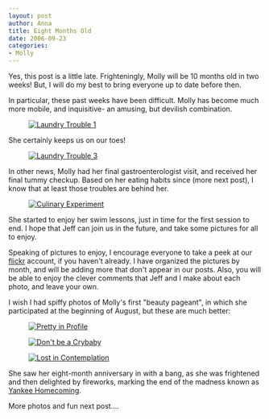 ```yaml
--- 
layout: post
author: Anna
title: Eight Months Old
date: 2006-09-23
categories: 
- Molly
---
```


Yes, this post is a little late. Frighteningly, Molly will be 10 months old in two weeks! But, I will do my best to bring everyone up to date before then.

In particular, these past weeks have been difficult. Molly has become much more mobile, and inquisitive- an amusing, but devilish combination.

<figure><a href="http://www.flickr.com/photo.gne?id=244278997"><img class="photo" src="http://static.flickr.com/93/244278997_2577373519.jpg" alt="Laundry Trouble 1" border="0"></a> </figure>

She certainly keeps us on our toes!

<figure><a href="http://www.flickr.com/photo.gne?id=244279467"><img class="photo" src="http://static.flickr.com/83/244279467_90399d2407.jpg" alt="Laundry Trouble 3" border="0"></a> </figure>

In other news, Molly had her final gastroenterologist visit, and received her final tummy checkup. Based on her eating habits since (more next post), I know that at least those troubles are behind her.

<figure><a href="http://www.flickr.com/photo.gne?id=244286712"><img class="photo" src="http://static.flickr.com/82/244286712_fd90291903.jpg" alt="Culinary Experiment" border="0"></a> </figure>

She started to enjoy her swim lessons, just in time for the first session to end. I hope that Jeff can join us in the future, and take some pictures for all to enjoy.

Speaking of pictures to enjoy, I encourage everyone to take a peek at our [flickr][1] account, if you haven't already. I have organized the pictures by month, and will be adding more that don't appear in our posts. Also, you will be able to enjoy the clever comments that Jeff and I make about each photo, and leave your own. 

I wish I had spiffy photos of Molly's first "beauty pageant", in which she participated at the beginning of August, but these are much better:

<figure><a href="http://www.flickr.com/photo.gne?id=244288083"><img class="photo" src="http://static.flickr.com/81/244288083_b33ad6fec9.jpg" alt="Pretty in Profile" border="0"></a> </figure>

<figure><a href="http://www.flickr.com/photo.gne?id=244288728"><img class="photo" src="http://static.flickr.com/86/244288728_e55117b938.jpg" alt="Don't be a Crybaby" border="0"></a> </figure>

<figure><a href="http://www.flickr.com/photo.gne?id=246183222"><img class="photo" src="http://static.flickr.com/85/246183222_55985a618f.jpg" alt="Lost in Contemplation" border="0"></a> </figure>

She saw her eight-month anniversary in with a bang, as she was frightened and then delighted by fireworks, marking the end of the madness known as [Yankee Homecoming][2].

More photos and fun next post....

   [1]: http://www.flickr.com/photos/jeffwatkins/
   [2]: http://www.yankeehomecoming.com/
